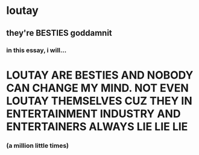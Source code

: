 # loutay
## they're BESTIES goddamnit

### in this essay, i will...

# LOUTAY ARE BESTIES AND NOBODY CAN CHANGE MY MIND. NOT EVEN LOUTAY THEMSELVES CUZ THEY IN ENTERTAINMENT INDUSTRY AND ENTERTAINERS ALWAYS LIE LIE LIE

### (a million little times)
